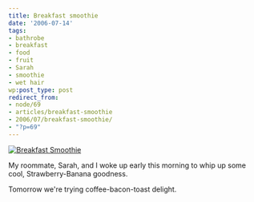 ```yaml
---
title: Breakfast smoothie
date: '2006-07-14'
tags:
- bathrobe
- breakfast
- food
- fruit
- Sarah
- smoothie
- wet hair
wp:post_type: post
redirect_from:
- node/69
- articles/breakfast-smoothie
- 2006/07/breakfast-smoothie/
- "?p=69"
---
```


[ ![Breakfast Smoothie](http://static.flickr.com/47/190127749_5f9878185a_m.jpg) ](https://www.flickr.com/photos/bensheldon/190127749/ "Photo Sharing")

My roommate, Sarah, and I woke up early this morning to whip up some cool, Strawberry-Banana goodness.

Tomorrow we're trying coffee-bacon-toast delight.
